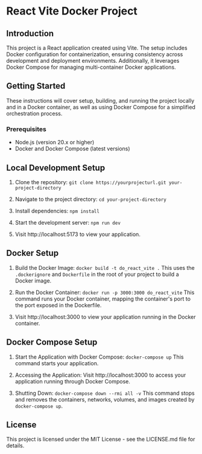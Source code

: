 # React Vite Docker Project

## Introduction

This project is a React application created using Vite. The setup includes Docker configuration for containerization, ensuring consistency across development and deployment environments. Additionally, it leverages Docker Compose for managing multi-container Docker applications.

## Getting Started

These instructions will cover setup, building, and running the project locally and in a Docker container, as well as using Docker Compose for a simplified orchestration process.

### Prerequisites

- Node.js (version 20.x or higher)
- Docker and Docker Compose (latest versions)

## Local Development Setup

1. Clone the repository:
   `git clone https://yourprojecturl.git your-project-directory`

2. Navigate to the project directory:
   `cd your-project-directory`

3. Install dependencies:
   `npm install`

4. Start the development server:
   `npm run dev`

5. Visit http://localhost:5173 to view your application.

## Docker Setup

1. Build the Docker Image: 
   `docker build -t do_react_vite .`
   This uses the `.dockerignore` and `Dockerfile` in the root of your project to build a Docker image.

2. Run the Docker Container: 
   `docker run -p 3000:3000 do_react_vite`
   This command runs your Docker container, mapping the container's port to the port exposed in the Dockerfile.

3. Visit http://localhost:3000 to view your application running in the Docker container.

## Docker Compose Setup

1. Start the Application with Docker Compose:
   `docker-compose up`
   This command starts your application.

2. Accessing the Application:
   Visit http://localhost:3000 to access your application running through Docker Compose.

3. Shutting Down:
   `docker-compose down --rmi all -v`
   This command stops and removes the containers, networks, volumes, and images created by `docker-compose up`.

## License

This project is licensed under the MIT License - see the LICENSE.md file for details.
